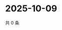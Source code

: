 # 2025-10-09

共 0 条

<!-- BEGIN ZHIHUQUESTIONS -->
<!-- 最后更新时间 Thu Oct 09 2025 04:12:39 GMT+0800 (China Standard Time) -->

<!-- END ZHIHUQUESTIONS -->
